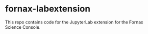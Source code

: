 # fornax-labextension

This repo contains code for the JupyterLab extension for the Fornax Science Console.
